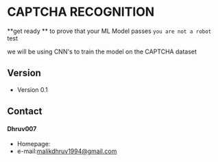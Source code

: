 CAPTCHA RECOGNITION
======
**get ready **  to prove that your ML Model passes ``` you are not a robot ``` test

we will be using CNN's to train the model on the CAPTCHA dataset


## Version 
* Version 0.1

## Contact
#### Dhruv007
* Homepage: 
* e-mail:malikdhruv1994@gmail.com
